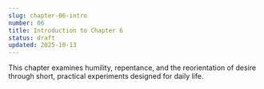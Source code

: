 ```yaml
---
slug: chapter-06-intro
number: 06
title: Introduction to Chapter 6
status: draft
updated: 2025-10-13
---
```


This chapter examines humility, repentance, and the reorientation of desire through short, practical experiments designed for daily life.
